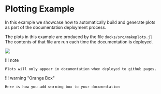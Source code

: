 # Plotting Example

In this example we showcase how to automatically build and generate plots as part
of the documentation deployment process.

The plots in this example are produced by the file `docks/src/makeplots.jl` The
contents of that file are run each time the documentation is deployed. 

![](../../plots/example_plot.svg)

!!! note

    Plots will only appear in documentation when deployed to github pages.

!!! warning "Orange Box"

    Here is how you add warning box to your documentation